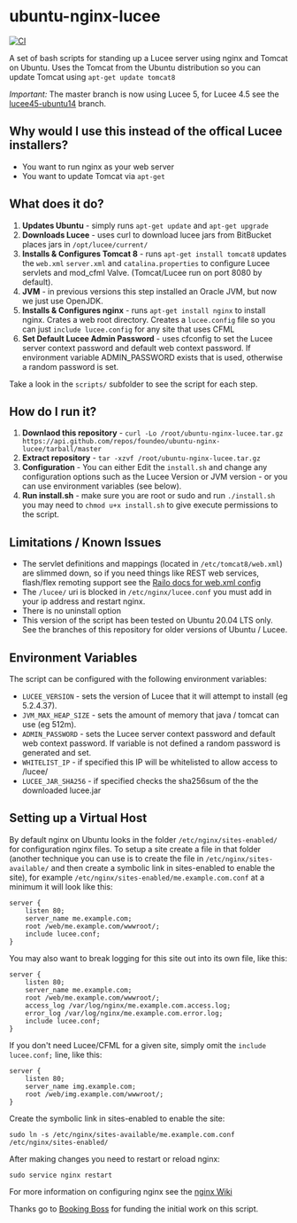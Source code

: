 ubuntu-nginx-lucee
==================

[![CI](https://github.com/foundeo/ubuntu-nginx-lucee/actions/workflows/ci.yml/badge.svg)](https://github.com/foundeo/ubuntu-nginx-lucee/actions/workflows/ci.yml)

A set of bash scripts for standing up a Lucee server using nginx and Tomcat on Ubuntu. Uses the
Tomcat from the Ubuntu distribution so you can update Tomcat using `apt-get update tomcat8`

*Important:* The master branch is now using Lucee 5, for Lucee 4.5 see the [lucee45-ubuntu14](https://github.com/foundeo/ubuntu-nginx-lucee/tree/lucee45-ubuntu14) branch.

Why would I use this instead of the offical Lucee installers?
-------------------------------------------------------------

* You want to run nginx as your web server
* You want to update Tomcat via `apt-get`

What does it do?
----------------

1. **Updates Ubuntu** - simply runs `apt-get update` and `apt-get upgrade`
2. **Downloads Lucee** - uses curl to download lucee jars from BitBucket places jars in `/opt/lucee/current/`
3. **Installs & Configures Tomcat 8** - runs `apt-get install tomcat8` updates the `web.xml` `server.xml` and `catalina.properties` to configure Lucee servlets and mod_cfml Valve.  (Tomcat/Lucee run on port 8080 by default).
4. **JVM** - in previous versions this step installed an Oracle JVM, but now we just use OpenJDK.
5. **Installs & Configures nginx** - runs `apt-get install nginx` to install nginx. Crates a web root directory. Creates a `lucee.config` file so you can just `include lucee.config` for any site that uses CFML
6. **Set Default Lucee Admin Password** - uses cfconfig to set the Lucee server context password and default web context password. If environment variable ADMIN_PASSWORD exists that is used, otherwise a random password is set.  

Take a look in the `scripts/` subfolder to see the script for each step.

How do I run it?
----------------

1. **Downlaod this repository** - `curl -Lo /root/ubuntu-nginx-lucee.tar.gz https://api.github.com/repos/foundeo/ubuntu-nginx-lucee/tarball/master`
2. **Extract repository** - `tar -xzvf /root/ubuntu-nginx-lucee.tar.gz`
3. **Configuration** - You can either Edit the `install.sh` and change any configuration options such as the Lucee Version or JVM version - or you can use environment variables (see below).
4. **Run install.sh** - make sure you are root or sudo and run `./install.sh` you may need to `chmod u+x install.sh` to give execute permissions to the script.


Limitations / Known Issues
--------------------------

* The servlet definitions and mappings (located in `/etc/tomcat8/web.xml`) are slimmed down, so if you need things like REST web services, flash/flex remoting support see the [Railo docs for web.xml config](https://github.com/getrailo/railo/wiki/Configuration:web.xml)
* The `/lucee/` uri is blocked in `/etc/nginx/lucee.conf` you must add in your ip address and restart nginx.
* There is no uninstall option
* This version of the script has been tested on Ubuntu 20.04 LTS only. See the branches of this repository for older versions of Ubuntu / Lucee.

Environment Variables
--------------------------

The script can be configured with the following environment variables:

* `LUCEE_VERSION` - sets the version of Lucee that it will attempt to install (eg 5.2.4.37).
* `JVM_MAX_HEAP_SIZE` - sets the amount of memory that java / tomcat can use (eg 512m).
* `ADMIN_PASSWORD` - sets the Lucee server context password and default web context password. If variable is not defined a random password is generated and set.
* `WHITELIST_IP` - if specified this IP will be whitelisted to allow access to /lucee/
* `LUCEE_JAR_SHA256` - if specified checks the sha256sum of the the downloaded lucee.jar

Setting up a Virtual Host
-------------------------

By default nginx on Ubuntu looks in the folder `/etc/nginx/sites-enabled/` for configuration nginx files. To setup a site create a file in that folder (another technique you can use is to create the file in `/etc/nginx/sites-available/` and then create a symbolic link in sites-enabled to enable the site), for example `/etc/nginx/sites-enabled/me.example.com.conf` at a minimum it will look like this:

	server {
		listen 80;
		server_name me.example.com;
		root /web/me.example.com/wwwroot/;
		include lucee.conf;
	}

You may also want to break logging for this site out into its own file, like this:

	server {
		listen 80;
		server_name me.example.com;
		root /web/me.example.com/wwwroot/;
		access_log /var/log/nginx/me.example.com.access.log;
		error_log /var/log/nginx/me.example.com.error.log;
		include lucee.conf;
	}

If you don't need Lucee/CFML for a given site, simply omit the `include lucee.conf;` line, like this:

	server {
		listen 80;
		server_name img.example.com;
		root /web/img.example.com/wwwroot/;
	}

Create the symbolic link in sites-enabled to enable the site:

	sudo ln -s /etc/nginx/sites-available/me.example.com.conf /etc/nginx/sites-enabled/

After making changes you need to restart or reload nginx:

	sudo service nginx restart

For more information on configuring nginx see the [nginx Wiki](http://wiki.nginx.org/Configuration)


Thanks go to [Booking Boss](http://www.bookingboss.com/) for funding the initial work on this script.
